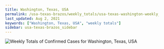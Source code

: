 ```yaml
---
title: Washington, Texas, USA
permalink: /usa-texas-brazos/weekly_totals/usa-texas-washington-weekly_totals.html
last_updated: Aug 2, 2021
keywords: ["Washington, Texas, USA", "weekly totals"]
sidebar: usa-texas-brazos_sidebar
---
```


![Weekly Totals of Confirmed Cases for Washington, Texas, USA](/covid_tracker/images/graphs/usa-texas-washington-weekly_totals_graph.png)
